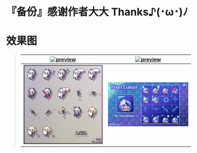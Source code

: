 # 『备份』感谢作者大大 Thanks♪(･ω･)ﾉ

# 效果图
> | <a href="https://x.com/O__dAng">![preview](https://img.shields.io/badge/%E6%8E%A8%E7%89%B9-O__dAng-555555?style=flat-square&logo=x)</a> | <a href="https://x.com/O__dAng">![preview](https://img.shields.io/badge/%E6%8E%A8%E7%89%B9-O__dAng-555555?style=flat-square&logo=x)</a> |
> |:---------------------------------------------------------------------------------------------------------------------------------------:|:---------------------------------------------------------------------------------------------------------------------------------------:|
> |                                                      ![preview](./images/Zani.gif)                                                      |                                                  ![preview](./images/Shorekeeper.gif)                                                   |
